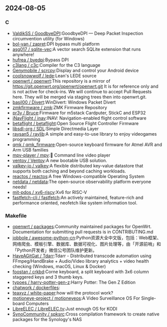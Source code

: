 ## 2024-08-05

### C

* [ValdikSS / GoodbyeDPI](https://github.com/ValdikSS/GoodbyeDPI):GoodbyeDPI — Deep Packet Inspection circumvention utility (for Windows)
* [bol-van / zapret](https://github.com/bol-van/zapret):DPI bypass multi platform
* [asg017 / sqlite-vec](https://github.com/asg017/sqlite-vec):A vector search SQLite extension that runs anywhere!
* [hufrea / byedpi](https://github.com/hufrea/byedpi):Bypass DPI
* [c3lang / c3c](https://github.com/c3lang/c3c):Compiler for the C3 language
* [Genymobile / scrcpy](https://github.com/Genymobile/scrcpy):Display and control your Android device
* [coolsnowwolf / lede](https://github.com/coolsnowwolf/lede):Lean's LEDE source
* [openwrt / openwrt](https://github.com/openwrt/openwrt):This repository is a mirror of https://git.openwrt.org/openwrt/openwrt.git It is for reference only and is not active for check-ins. We will continue to accept Pull Requests here. They will be merged via staging trees then into openwrt.git.
* [basil00 / Divert](https://github.com/basil00/Divert):WinDivert: Windows Packet Divert
* [zmkfirmware / zmk](https://github.com/zmkfirmware/zmk):ZMK Firmware Repository
* [pr3y / Bruce](https://github.com/pr3y/Bruce):Firmware for m5stack Cardputer, StickC and ESP32
* [iNavFlight / inav](https://github.com/iNavFlight/inav):INAV: Navigation-enabled flight control software
* [betaflight / betaflight](https://github.com/betaflight/betaflight):Open Source Flight Controller Firmware
* [libsdl-org / SDL](https://github.com/libsdl-org/SDL):Simple Directmedia Layer
* [raysan5 / raylib](https://github.com/raysan5/raylib):A simple and easy-to-use library to enjoy videogames programming
* [qmk / qmk_firmware](https://github.com/qmk/qmk_firmware):Open-source keyboard firmware for Atmel AVR and Arm USB families
* [mpv-player / mpv](https://github.com/mpv-player/mpv):🎥 Command line video player
* [ventoy / Ventoy](https://github.com/ventoy/Ventoy):A new bootable USB solution.
* [valkey-io / valkey](https://github.com/valkey-io/valkey):A flexible distributed key-value datastore that supports both caching and beyond caching workloads.
* [reactos / reactos](https://github.com/reactos/reactos):A free Windows-compatible Operating System
* [netdata / netdata](https://github.com/netdata/netdata):The open-source observability platform everyone needs!
* [mit-pdos / xv6-riscv](https://github.com/mit-pdos/xv6-riscv):Xv6 for RISC-V
* [fastfetch-cli / fastfetch](https://github.com/fastfetch-cli/fastfetch):An actively maintained, feature-rich and performance oriented, neofetch like system information tool.

### Makefile

* [openwrt / packages](https://github.com/openwrt/packages):Community maintained packages for OpenWrt. Documentation for submitting pull requests is in CONTRIBUTING.md
* [jobbole / awesome-python-cn](https://github.com/jobbole/awesome-python-cn):Python资源大全中文版，包括：Web框架、网络爬虫、模板引擎、数据库、数据可视化、图片处理等，由「开源前哨」和「Python开发者」微信公号团队维护更新。
* [HaveAGitGat / Tdarr](https://github.com/HaveAGitGat/Tdarr):Tdarr - Distributed transcode automation using FFmpeg/HandBrake + Audio/Video library analytics + video health checking (Windows, macOS, Linux & Docker)
* [foostan / crkbd](https://github.com/foostan/crkbd):Corne keyboard, a split keyboard with 3x6 column staggered keys and 3 thumb keys.
* [typoes / harry-potter-gen-z](https://github.com/typoes/harry-potter-gen-z):Harry Potter: The Gen Z Edition
* [chatwork / dockerfiles](https://github.com/chatwork/dockerfiles):
* [teaxyz / white-paper](https://github.com/teaxyz/white-paper):how will the protocol work?
* [motioneye-project / motioneyeos](https://github.com/motioneye-project/motioneyeos):A Video Surveillance OS For Single-board Computers
* [LibreELEC / LibreELEC.tv](https://github.com/LibreELEC/LibreELEC.tv):Just enough OS for KODI
* [SynoCommunity / spksrc](https://github.com/SynoCommunity/spksrc):Cross compilation framework to create native packages for the Synology's NAS
